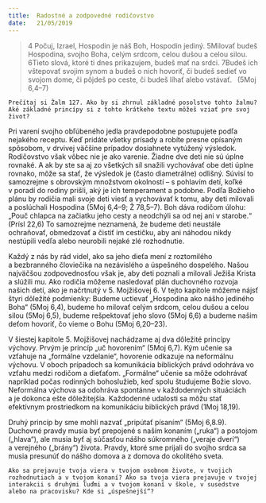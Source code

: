 ```yaml
---
title:  Radostné a zodpovedné rodičovstvo
date:   21/05/2019
---
```


> <p></p>
> 4 Počuj, Izrael, Hospodin je náš Boh, Hospodin jediný. 5Milovať budeš Hospodina, svojho Boha, celým srdcom, celou dušou a celou silou. 6Tieto slová, ktoré ti dnes prikazujem, budeš mať na srdci. 7Budeš ich vštepovať svojim synom a budeš o nich hovoriť, či budeš sedieť vo svojom dome, či pôjdeš po ceste, či budeš líhať alebo vstávať.  (5Moj 6,4–7)

`Prečítaj si Žalm 127. Ako by si zhrnul základné posolstvo tohto žalmu? Aké základné princípy si z tohto krátkeho textu môžeš vziať pre svoj život?`

Pri varení  svojho obľúbeného jedla pravdepodobne postupujete podľa nejakého receptu. Keď  pridáte všetky prísady a  robíte presne opísaným spôsobom, v drvivej väčšine prípadov dosiahnete vytúžený výsledok. Rodičovstvo však vôbec nie je ako varenie. Žiadne dve deti nie sú úplne rovnaké. A ak by ste sa aj zo všetkých síl snažili vychovávať obe deti úplne rovnako, môže sa stať, že výsledok je (často diametrálne) odlišný. Súvisí to samozrejme s obrovským množstvom okolností – s pohlavím detí, koľké v poradí do rodiny prišli, aký je ich temperament a podobne. Podľa Božieho plánu by rodičia mali svoje deti viesť a vychovávať k tomu, aby deti milovali a poslúchali Hospodina (5Moj 6,4–9; Ž 78,5–7). Boh dáva rodičom úlohu: „Pouč chlapca na začiatku jeho cesty a neodchýli sa od nej ani v starobe.“ (Prísl 22,6) To samozrejme neznamená, že budeme deti neustále ochraňovať, obmedzovať a čistiť im cestičku, aby ani náhodou nikdy nestúpili vedľa alebo neurobili nejaké zlé rozhodnutie.

Každý z nás by rád videl, ako sa jeho dieťa mení z roztomilého a bezbranného človiečika na nezávislého a úspešného dospelého. Našou najväčšou zodpovednosťou však je, aby deti poznali a milovali Ježiša Krista a slúžili mu. Ako rodičia môžeme nasledovať plán duchovného rozvoja našich detí, ako je načrtnutý v 5. Mojžišovej 6. V tejto kapitole môžeme nájsť štyri dôležité podmienky: Budeme uctievať „Hospodina ako nášho jediného Boha“ (5Moj 6,4), budeme ho milovať celým srdcom, celou dušou a celou silou (5Moj 6,5), budeme rešpektovať jeho slovo (5Moj 6,6) a budeme našim deťom hovoriť, čo vieme o Bohu (5Moj 6,20–23).

V šiestej kapitole 5. Mojžišovej nachádzame aj dva dôležité princípy výchovy. Prvým je princíp „uč hovorením“ (5Moj 6,7). Kým učenie sa vzťahuje na „formálne vzdelanie“, hovorenie odkazuje na neformálnu výchovu. V oboch prípadoch sa komunikácia biblických právd odohráva vo vzťahu medzi rodičom a dieťaťom. „Formálne“ učenie sa môže odohrávať napríklad počas rodinných bohoslužieb, keď spolu študujeme Božie slovo. Neformálna výchova sa odohráva spontánne v každodenných situáciách a je dokonca ešte dôležitejšia. Každodenné udalosti sa môžu stať efektívnym prostriedkom na komunikáciu biblických právd (1Moj 18,19).

Druhý princíp by sme mohli nazvať „pripútať písaním“ (5Moj 6,8.9). Duchovné pravdy musia byť prepojené s naším konaním („ruka“) a postojom („hlava“), ale musia byť aj súčasťou nášho súkromného („veraje dverí“) a verejného („brány“) života. Pravdy, ktoré sme prijali do svojho srdca sa musia presunúť do nášho domova a z domova do okolitého sveta.

`Ako sa prejavuje tvoja viera v tvojom osobnom živote, v tvojich rozhodnutiach a v tvojom konaní? Ako sa tvoja viera prejavuje v tvojej interakcii s druhými ľuďmi a v tvojom konaní v škole, v susedstve alebo na pracovisku? Kde si „úspešnejší“?`